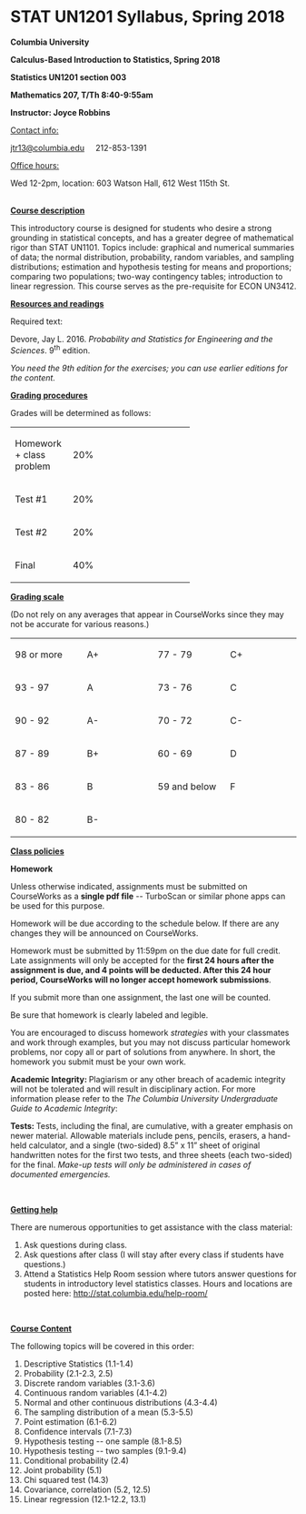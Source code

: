 STAT UN1201 Syllabus, Spring 2018
================

<p>
<strong>Columbia University</strong>
</p>
<p>
<strong>Calculus-Based Introduction to Statistics, Spring 2018</strong>
</p>
<p>
<strong>Statistics UN1201 section 003</strong>
</p>
<p>
<strong>Mathematics 207, T/Th 8:40-9:55am</strong>
</p>
<p>
<strong>Instructor: Joyce Robbins</strong>
</p>
<p>
<span style="text-decoration: underline;">Contact info:</span>
</p>
<p>
<a href="mailto:jtr13@columbia.edu">jtr13@columbia.edu</a>     212-853-1391
</p>
<p>
<span style="text-decoration: underline;">Office hours:</span>
</p>
<p>
Wed 12-2pm, location: 603 Watson Hall, 612 West 115th St.
</p>
<p>
<br>
<strong><u>Course description</u></strong>
</p>
<p>
This introductory course is designed for students who desire a strong grounding in statistical concepts, and has a greater degree of mathematical rigor than STAT UN1101. Topics include: graphical and numerical summaries of data; the normal distribution, probability, random variables, and sampling distributions; estimation and hypothesis testing for means and proportions; comparing two populations; two-way contingency tables; introduction to linear regression. This course serves as the pre-requisite for ECON UN3412.
</p>
<p>
<strong><u>Resources and readings</u></strong>
</p>
<p>
Required text:
</p>
<p>
Devore, Jay L. 2016. <em>Probability and Statistics for Engineering and the Sciences</em>. 9<sup>th</sup> edition. <ISBN:9781305251809>
</p>
<p>
<em>You need the 9th edition for the exercises; you can use earlier editions for the content.</em>
</p>
<p>
<strong><u>Grading procedures</u></strong>
</p>
<p>
Grades will be determined as follows:
</p>
<table width="284">
<tbody>
<tr>
<td width="86">
<p>
Homework + class problem
</p>
</td>
<td width="198">
<p>
20%
</p>
</td>
</tr>
<tr>
<td width="86">
<p>
Test #1
</p>
</td>
<td width="198">
<p>
20%
</p>
</td>
</tr>
<tr>
<td width="86">
<p>
Test #2
</p>
</td>
<td width="198">
<p>
20%
</p>
</td>
</tr>
<tr>
<td width="86">
<p>
Final
</p>
</td>
<td width="198">
<p>
40%
</p>
</td>
</tr>
</tbody>
</table>
<p>
<strong><u>Grading scale</u></strong>
</p>
<p>
(Do not rely on any averages that appear in CourseWorks since they may not be accurate for various reasons.)
</p>
<table>
<tbody>
<tr>
<td width="120">
<p>
98 or more
</p>
</td>
<td width="120">
<p>
A+
</p>
</td>
<td width="120">
<p>
77 - 79
</p>
</td>
<td width="120">
<p>
C+
</p>
</td>
</tr>
<tr>
<td width="120">
<p>
93 - 97
</p>
</td>
<td width="120">
<p>
A
</p>
</td>
<td width="120">
<p>
73 - 76
</p>
</td>
<td width="120">
<p>
C
</p>
</td>
</tr>
<tr>
<td width="120">
<p>
90 - 92
</p>
</td>
<td width="120">
<p>
A-
</p>
</td>
<td width="120">
<p>
70 - 72
</p>
</td>
<td width="120">
<p>
C-
</p>
</td>
</tr>
<tr>
<td width="120">
<p>
87 - 89
</p>
</td>
<td width="120">
<p>
B+
</p>
</td>
<td width="120">
<p>
60 - 69
</p>
</td>
<td width="120">
<p>
D
</p>
</td>
</tr>
<tr>
<td width="120">
<p>
83 - 86
</p>
</td>
<td width="120">
<p>
B
</p>
</td>
<td width="120">
<p>
59 and below
</p>
</td>
<td width="120">
<p>
F
</p>
</td>
</tr>
<tr>
<td width="120">
<p>
80 - 82
</p>
</td>
<td width="120">
<p>
B-
</p>
</td>
<td width="120">
</td>
<td width="120">
</td>
</tr>
</tbody>
</table>
<p>
<strong><u>Class policies</u></strong>
</p>
<p>
<strong>Homework</strong>
</p>
<p>
Unless otherwise indicated, assignments must be submitted on CourseWorks as a <strong>single pdf file</strong> -- TurboScan or similar phone apps can be used for this purpose.
</p>
<p>
Homework will be due according to the schedule below. If there are any changes they will be announced on CourseWorks.
</p>
<p>
Homework must be submitted by 11:59pm on the due date for full credit. Late assignments will only be accepted for the <strong>first 24 hours after the assignment is due, and 4 points will be deducted. After this 24 hour period, CourseWorks will no longer accept homework submissions</strong>.
</p>
<p>
If you submit more than one assignment, the last one will be counted.
</p>
<p>
Be sure that homework is clearly labeled and legible.
</p>
<p>
You are encouraged to discuss homework <em>strategies</em> with your classmates and work through examples, but you may not discuss particular homework problems, nor copy all or part of solutions from anywhere. In short, the homework you submit must be your own work.
</p>
<p>
<strong>Academic Integrity: </strong>Plagiarism or any other breach of academic integrity will not be tolerated and will result in disciplinary action. For more information please refer to the <em>The Columbia University Undergraduate Guide to Academic Integrity</em>:
</p>
<p>
<http://www.college.columbia.edu/academics/academicintegrity>
</p>
<p>
<strong>Tests: </strong>Tests, including the final, are cumulative, with a greater emphasis on newer material. Allowable materials include pens, pencils, erasers, a hand-held calculator, and a single (two-sided) 8.5” x 11” sheet of original handwritten notes for the first two tests, and three sheets (each two-sided) for the final. <em>Make-up tests will only be administered in cases of documented emergencies.</em>
</p>
<p>
 
</p>
<p>
<strong><u>Getting help</u></strong>
</p>
<p>
There are numerous opportunities to get assistance with the class material:
</p>
<ol>
<li>
Ask questions during class.
</li>
<li>
Ask questions after class (I will stay after every class if students have questions.)
</li>
<li>
Attend a Statistics Help Room session where tutors answer questions for students in introductory level statistics classes. Hours and locations are posted here: <a href="http://stat.columbia.edu/help-room/">http://stat.columbia.edu/help-room/</a>
</li>
</ol>
<p>
 
</p>
<p>
<span style="text-decoration: underline;"><strong>Course Content</strong></span>
</p>
<p>
The following topics will be covered in this order:
</p>
<ol>
<li>
Descriptive Statistics (1.1-1.4)
</li>
<li>
Probability (2.1-2.3, 2.5)
</li>
<li>
Discrete random variables (3.1-3.6)
</li>
<li>
Continuous random variables (4.1-4.2)
</li>
<li>
Normal and other continuous distributions (4.3-4.4)
</li>
<li>
The sampling distribution of a mean (5.3-5.5)
</li>
<li>
Point estimation (6.1-6.2)
</li>
<li>
Confidence intervals (7.1-7.3)
</li>
<li>
Hypothesis testing -- one sample (8.1-8.5)
</li>
<li>
Hypothesis testing -- two samples (9.1-9.4)
</li>
<li>
Conditional probability (2.4)
</li>
<li>
Joint probability (5.1)
</li>
<li>
Chi squared test (14.3)
</li>
<li>
Covariance, correlation (5.2, 12.5)
</li>
<li>
Linear regression (12.1-12.2, 13.1)
</li>
</ol>
<p>
 
